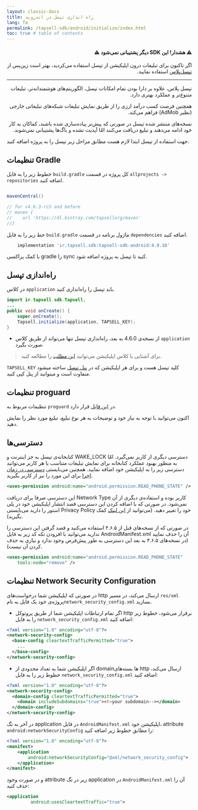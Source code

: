 ```yaml
---
layout: classic-docs
title: راه اندازی تپسل در اندروید
lang: fa
permalink: /tapsell-sdk/android/initialize/index.html
toc: true # table of contents
---
```



<div class="alert alert-danger" role="alert" dir="rtl" markdown="0">
  <h4 class="alert-heading">&#9888; هشدار! این SDK دیگر پشتیبانی نمی‌شود &#9888;</h4>
  <p>اگر تاکنون برای تبلیغات درون اپلیکیشن از تپسل استفاده می‌کردید، بهتر است زین‌پس از <a href="https://docs.tapsell.ir/plus-sdk/android/initialize/">تپسل‌پلاس</a> استفاده نمایید.</p>
  <hr>
  <p class="mb-0">تپسل پلاس، علاوه بر دارا بودن تمام امکانات تپسل، الگوریتم‌های هوشمندانه‌تر، تبلیغات متنوع‌تر و عملکرد بهتری دارد.</p>
  <p class="mb-0">همچنین فرصت کسب درآمد ارزی را از طریق نمایش تبلیغات شبکه‌های تبلیغاتی خارجی (نظیر AdMob) فراهم می‌کند.</p>
  <p class="mb-0">نسخه‌های منتشر شده تپسل در صورتی که پیش‌تر پیاده‌سازی شده باشند، کماکان به کار خود ادامه می‌دهند و تبلیغ دریافت می‌کنند امّا آپدیت نشده و باگ‌ها پشتیبانی نمی‌شوند.</p>
</div>


جهت استفاده از تپسل ابتدا لازم هست مطابق مراحل زیر تپسل را به پروژه اضافه کنید.

## تنظیمات Gradle
خطوط زیر را به فایل `build.gradle` کل پروژه در قسمت `allprojects -> repositories` اضافه کنید.

```gradle

mavenCentral()

// for v4.6.3-rc5 and before
// maven {
//    url 'https://dl.bintray.com/tapsellorg/maven'
//}
```

خط زیر را به فایل `build.gradle` ماژول برنامه در قسمت `dependencies` اضافه کنید.

```gradle
    implementation 'ir.tapsell.sdk:tapsell-sdk-android:4.9.10'
```

با کمک پراکسی gradle را sync کنید تا تپسل به پروژه اضافه شود.


## راه‌اندازی تپسل
در کلاس `application` باید تپسل را راه‌اندازی کنید.

```java
import ir.tapsell.sdk.Tapsell;
...
public void onCreate() {
    super.onCreate();
    Tapsell.initialize(application, TAPSELL_KEY);
}
```
- از نسخه‌ی 4.6.0 به بعد، راه‌اندازی تپسل تنها می‌تواند از طریق کلاس `application` صورت بگیرد.
> برای آشنایی با کلاس اپلیکیشن می‌توانید [این مطلب]({{site.baseurl}}/application-class) را مطالعه کنید.

`TAPSELL_KEY` کلید تپسل هست و برای هر اپلیکیشن که در [پنل تپسل](https://dashboard.tapsell.ir/) ساخته میشود متفاوت است و میتوانید از پنل کپی کنید.

## تنظیمات proguard
تنظیمات مربوط به `proguard` در [این فایل](https://github.com/tapsellorg/TapsellSDK-AndroidSample/blob/master/app/proguard-rules.pro) قرار دارد.


اکنون می‌توانید با توجه به نیاز خود و توضیحات به هر نوع تبلیغ، تبلیغ مورد نظر را نمایش دهید.

## دسترسی‌ها
کتابخانه‌ی تپسل به جز اینترنت و WAKE_LOCK دسترسی دیگری از کاربر نمی‌گیرد. امّا به منظور بهبود عملکرد کتابخانه برای نمایش تبلیغات متناسب با هر کاربر می‌توانید دسترسی زیر را به اپلیکیشن خود اضافه نمایید. همچنین می‌بایستی [دسترسی در زمان اجرا](https://developer.android.com/training/permissions/requesting) برای این مورد را نیز از کاربر بگیرید.
```xml
<uses-permission android:name="android.permission.READ_PHONE_STATE" />
```
این دسترسی صرفا برای دریافت Network Type کاربر بوده و استفاده‌ی دیگری از آن نمی‌شود. در صورتی که با اضافه کردن این دسترسی قصد انتشار اپلیکیشن خود در پلی استور را دارید می‌بایستی Privacy Policy خود را تغییر دهید. (می‌توانید از [این لینک](https://stackoverflow.com/questions/41234205/warnings-your-apk-is-using-permissions-that-require-a-privacy-policy-android-p) کمک بگیرید).

در صورتی که از نسخه‌های قبل از ۴.۶.۵ استفاده می‌کنید و قصد گرفتن این دسترسی را ندارید می‌توانید با افزودن تکه کد زیر به فایل AndroidManifest.xml آن را
حذف نمایید (در نسخه‌های ۴.۶.۵ به بعد این دسترسی به طور پیش‌فرض وجود ندارد و نیازی به حذف کردن آن نیست).
```xml
<uses-permission android:name="android.permission.READ_PHONE_STATE"
	tools:node="remove" />
```

## تنظیمات Network Security Configuration
در صورتی که اپلیکیشن شما درخواست‌های http ارسال می‌کند، در مسیر `res/xml` پروژه‌ی خود یک فایل به نام`network_security_config.xml` بسازید.

- اگر تمام ارتباطات اپلیکیشن شما از طریق پروتوکل http برقرار می‌شود، خطوط زیر را به فایل `network_security_config.xml` اضافه کنید:

```xml
<?xml version="1.0" encoding="utf-8"?>
<network-security-config>
  <base-config cleartextTrafficPermitted="true">
    ...
  </base-config>
</network-security-config>
```

- اگر اپلیکیشن شما به تعداد محدودی از domainها بسته‌های http ارسال می‌کند، خطوط زیر را به فایل `network_security_config.xml` اضافه کنید:

```xml
<?xml version="1.0" encoding="utf-8"?>
<network-security-config>
  <domain-config cleartextTrafficPermitted="true">
    <domain includeSubdomains="true"><!—your subdomain--></domain>
  </domain-config>
</network-security-config>
```

در آخر به تگ application در فایل `AndroidManifest.xml` اپلیکیشن خود، attribute `android:networkSecurityConfig` را مطابق خطوط زیر اضافه کنید:

```xml
<?xml version="1.0" encoding="utf-8"?>
<manifest>
    <application 
        android:networkSecurityConfig="@xml/network_security_config">
    </application>
</manifest>
```

و در صورت وجود attribute زیر در تگ application در `AndroidManifest.xml` آن را حذف کنید:

```xml
<application
         android:usesCleartextTraffic="true">
```
